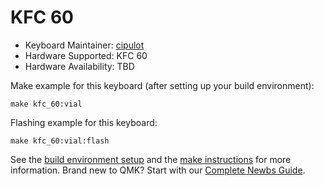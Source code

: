 # KFC 60

* Keyboard Maintainer: [cipulot](https://github.com/cipulot)
* Hardware Supported: KFC 60
* Hardware Availability: TBD

Make example for this keyboard (after setting up your build environment):

    make kfc_60:vial

Flashing example for this keyboard:

    make kfc_60:vial:flash

See the [build environment setup](https://docs.qmk.fm/#/getting_started_build_tools) and the [make instructions](https://docs.qmk.fm/#/getting_started_make_guide) for more information. Brand new to QMK? Start with our [Complete Newbs Guide](https://docs.qmk.fm/#/newbs).
